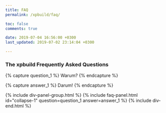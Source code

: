 ```yaml
---
title: FAQ
permalink: /xpbuild/faq/

toc: false
comments: true

date: 2019-07-04 16:56:00 +0300
last_updated: 2019-07-02 23:14:04 +0300

---
```


### The xpbuild Frequently Asked Questions

{% capture question_1 %}
Warum?
{% endcapture %}

{% capture answer_1 %}
Darum!
{% endcapture %}

{% include div-panel-group.html %}
{% include faq-panel.html id="collapse-1" question=question_1 answer=answer_1 %}
{% include div-end.html %}
